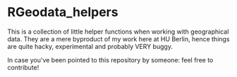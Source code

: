 # RGeodata_helpers

This is a collection of little helper functions when working with geographical data. They are a mere byproduct of my work here at HU Berlin, hence things are quite hacky, experimental and probably VERY buggy.

In case you've been pointed to this repository by someone: feel free to contribute!
